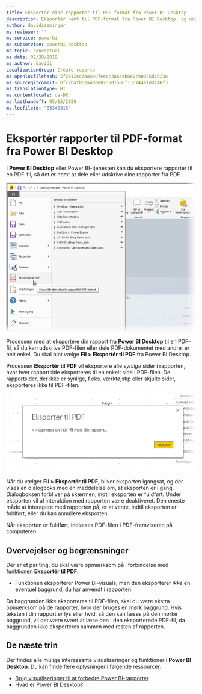```yaml
---
title: Eksportér dine rapporter til PDF-format fra Power BI Desktop
description: Eksportér nemt til PDF-format fra Power BI Desktop, og udskriv derefter PDF-rapporterne
author: davidiseminger
ms.reviewer: ''
ms.service: powerbi
ms.subservice: powerbi-desktop
ms.topic: conceptual
ms.date: 02/28/2019
ms.author: davidi
LocalizationGroup: Create reports
ms.openlocfilehash: 5f2412ec7aa548feecc3a6ceb6a2c90036d1623a
ms.sourcegitcommit: bfc2baf862aade6873501566f13c744efdd146f3
ms.translationtype: HT
ms.contentlocale: da-DK
ms.lasthandoff: 05/13/2020
ms.locfileid: "83348315"
---
```

# <a name="export-reports-to-pdf-from-power-bi-desktop"></a>Eksportér rapporter til PDF-format fra Power BI Desktop
I **Power BI Desktop** eller Power BI-tjenesten kan du eksportere rapporter til en PDF-fil, så det er nemt at dele eller udskrive dine rapporter fra PDF.

![Eksportér til PDF](media/desktop-export-to-pdf/export-to-pdf_01.png)

Processen med at eksportere din rapport fra **Power BI Desktop** til en PDF-fil, så du kan udskrive PDF-filen eller dele PDF-dokumentet med andre, er helt enkel. Du skal blot vælge **Fil > Eksportér til PDF** fra Power BI Desktop.

Processen **Eksportér til PDF** vil eksportere alle *synlige* sider i rapporten, hvor hver rapportside eksporteres til en enkelt side i PDF-filen. De rapportsider, der ikke er synlige, f.eks. værktøjstip eller skjulte sider, eksporteres ikke til PDF-filen. 

![Eksport til PDF i gang](media/desktop-export-to-pdf/export-to-pdf_02.png)

Når du vælger **Fil > Eksportér til PDF**, bliver eksporten igangsat, og der vises en dialogboks med en meddelelse om, at eksporten er i gang. Dialogboksen forbliver på skærmen, indtil eksporten er fuldført. Under eksporten vil al interaktion med rapporten være deaktiveret. Den eneste måde at interagere med rapporten på, er at vente, indtil eksporten er fuldført, eller du kan annullere eksporten. 

Når eksporten er fuldført, indlæses PDF-filen i PDF-fremviseren på computeren. 

## <a name="considerations-and-limitations"></a>Overvejelser og begrænsninger
Der er et par ting, du skal være opmærksom på i forbindelse med funktionen **Eksportér til PDF**:

* Funktionen eksporterer Power BI-visuals, men den eksporterer *ikke* en eventuel baggrund, du har anvendt i rapporten.

Da baggrunden ikke eksporteres til PDF-filen, skal du være ekstra opmærksom på de rapporter, hvor der bruges en mørk baggrund. Hvis teksten i din rapport er lys eller hvid, så den kan læses på den mørke baggrund, vil det være svært at læse den i den eksporterede PDF-fil, da baggrunden ikke eksporteres sammen med resten af rapporten. 



## <a name="next-steps"></a>De næste trin
Der findes alle mulige interessante visualiseringer og funktioner i **Power BI Desktop**. Du kan finde flere oplysninger i følgende ressourcer:

* [Brug visualiseringer til at forbedre Power BI-rapporter](desktop-visual-elements-for-reports.md)
* [Hvad er Power BI Desktop?](../fundamentals/desktop-what-is-desktop.md)
